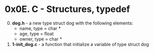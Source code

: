 # 0x0E. C - Structures, typedef

0. **dog.h** -  a new type struct dog with the following elements:
	* name, type = char *
	* age, type = float
	* owner, type = char *
1. **1-init_dog.c** - a function that initialize a variable of type struct dog

